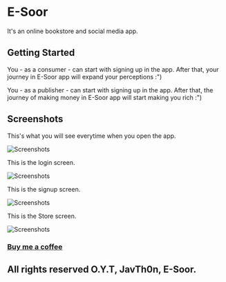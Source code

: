 # E-Soor

It's an online bookstore and social media app.

## Getting Started

You - as a consumer - can start with signing up in the app. After that, your journey in E-Soor app will expand your perceptions :")

You - as a publisher - can start with signing up in the app. After that, the journey of making money in E-Soor app will start making you rich :")

## Screenshots

This's what you will see everytime when you open the app.

![Screenshots](starting.png)

This is the login screen.

![Screenshots](login.png)

This is the signup screen.

![Screenshots](signup.png)

This is the Store screen.

![Screenshots](store.png)

### [Buy me a coffee](ko-fi.com/omaryehia)
## All rights reserved O.Y.T, JavTh0n, E-Soor.

